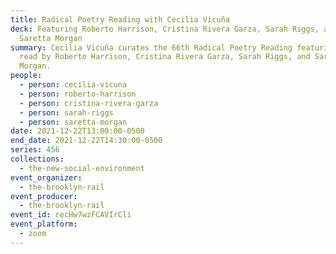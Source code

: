 ```yaml
---
title: Radical Poetry Reading with Cecilia Vicuña
deck: Featuring Roberto Harrison, Cristina Rivera Garza, Sarah Riggs, and
  Saretta Morgan
summary: Cecilia Vicuña curates the 66th Radical Poetry Reading featuring poetry
  read by Roberto Harrison, Cristina Rivera Garza, Sarah Riggs, and Saretta
  Morgan.
people:
  - person: cecilia-vicuna
  - person: roberto-harrison
  - person: cristina-rivera-garza
  - person: sarah-riggs
  - person: saretta-morgan
date: 2021-12-22T13:00:00-0500
end_date: 2021-12-22T14:30:00-0500
series: 456
collections:
  - the-new-social-environment
event_organizer:
  - the-brooklyn-rail
event_producer:
  - the-brooklyn-rail
event_id: recHw7wzFCAVIrCli
event_platform:
  - zoom
---
```

